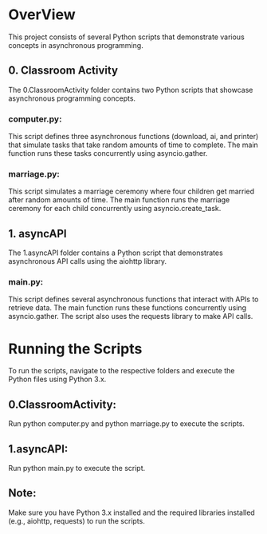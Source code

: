 # OverView

This project consists of several Python scripts that demonstrate various concepts in asynchronous programming.

## 0. Classroom Activity
The 0.ClassroomActivity folder contains two Python scripts that showcase asynchronous programming concepts.

### computer.py:

This script defines three asynchronous functions (download, ai, and printer) that simulate tasks that take random amounts of time to complete. The main function runs these tasks concurrently using asyncio.gather.

### marriage.py:

This script simulates a marriage ceremony where four children get married after random amounts of time. The main function runs the marriage ceremony for each child concurrently using asyncio.create_task.

## 1. asyncAPI

The 1.asyncAPI folder contains a Python script that demonstrates asynchronous API calls using the aiohttp library.

### main.py:

This script defines several asynchronous functions that interact with APIs to retrieve data. The main function runs these functions concurrently using asyncio.gather. The script also uses the requests library to make API calls.

# Running the Scripts

To run the scripts, navigate to the respective folders and execute the Python files using Python 3.x.

## 0.ClassroomActivity: 

Run python computer.py and python marriage.py to execute the scripts.
## 1.asyncAPI: 

Run python main.py to execute the script.

## Note: 
Make sure you have Python 3.x installed and the required libraries installed (e.g., aiohttp, requests) to run the scripts.


